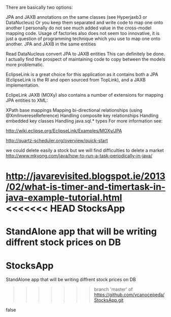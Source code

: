 There are basically two options:

JPA and JAXB annotations on the same classes (see Hyperjaxb3 or DataNucleus)
Or you keep them separated and write code to map one onto another
I personally do not see much added value in the cross-model mapping code.
 Usage of factories also does not seem too innovative, it is just a question 
 of programming technique which you use to map one onto another.
JPA and JAXB in the same entities

Read DataNucleus convert JPA to JAXB entities
This can definitely be done. I actually find the prospect of maintaining code to copy between the models more problematic.

EclipseLink is a great choice for this application as it contains both a JPA (EclipseLink is the RI and open sourced from TopLink), and a JAXB implementation.

EclipeLink JAXB (MOXy) also contains a number of extensions for mapping JPA entities to XML:

XPath base mappings
Mapping bi-directional relationships (using @XmlInvereseReference)
Handling composite key relationships
Handling embedded key classes
Handling java.sql.* types
For more information see:

http://wiki.eclipse.org/EclipseLink/Examples/MOXy/JPA

http://quartz-scheduler.org/overview/quick-start

we could delete easily a stock
but we will find difficulties to delete a market
http://www.mkyong.com/java/how-to-run-a-task-periodically-in-java/
 
http://javarevisited.blogspot.ie/2013/02/what-is-timer-and-timertask-in-java-example-tutorial.html
<<<<<<< HEAD
StocksApp
=========

StandAlone app that will be writing diffrent stock prices on DB
=======
StocksApp
=========

StandAlone app that will be writing diffrent stock prices on DB
>>>>>>> branch 'master' of https://github.com/vcanocepeda/StocksApp.git

<?xml version="1.0" encoding="UTF-8" ?>
<persistence xmlns:xsi="http://www.w3.org/2001/XMLSchema-instance"
xsi:schemaLocation="http://java.sun.com/xml/ns/persistence http://java.sun.com/xml/ns/persistence/persistence_2_0.xsd"
version="2.0" xmlns="http://java.sun.com/xml/ns/persistence">
<persistence-unit name="persistenceUnit" transaction-type="RESOURCE_LOCAL">
<!-- shouldn't be valid for java SE per specification, but it works for EclipseLink ... -->
<exclude-unlisted-classes>false</exclude-unlisted-classes>
<properties>
 
<property name="javax.persistence.jdbc.driver" value="org.apache.derby.jdbc.EmbeddedDriver" />
<property name="javax.persistence.jdbc.url" value="jdbc:derby:simpleDb;create=true" />
<property name="javax.persistence.jdbc.user" value="EclipseJPAExample" />
<property name="javax.persistence.jdbc.password" value="EclipseJPAExample" />
<!-- EclipseLink should create the database schema automatically -->
<property name="eclipselink.ddl-generation" value="create-tables" />
<property name="eclipselink.ddl-generation.output-mode" value="database" />

<property name="eclipselink.logging.level" value="SEVERE"/>               
</properties>

</persistence-unit>

</persistence>

